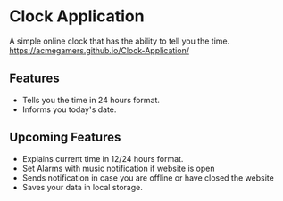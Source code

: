 # Clock Application

A simple online clock that has the ability to tell you the time. https://acmegamers.github.io/Clock-Application/

## Features

- Tells you the time in 24 hours format.
- Informs you today's date.

## Upcoming Features

- Explains current time in 12/24 hours format.
- Set Alarms with music notification if website is open
- Sends notification in case you are offline or have closed the website
- Saves your data in local storage.
